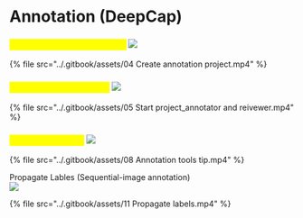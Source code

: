 # Annotation (DeepCap)

### <mark style="color:yellow;">Create Annotation Project</mark> <mark style="color:yellow;"></mark>![](<../.gitbook/assets/TIMG\_Create annotation project\_DeepCap.png>)<mark style="color:yellow;"></mark>

{% file src="../.gitbook/assets/04 Create annotation project.mp4" %}

### <mark style="color:yellow;">Start Annotate/review</mark> <mark style="color:yellow;"></mark>![](<../.gitbook/assets/TIMG\_Start project\_annotator and reivewer.png>)<mark style="color:yellow;"></mark>

{% file src="../.gitbook/assets/05 Start project_annotator and reivewer.mp4" %}

### <mark style="color:yellow;">Annotation tools</mark> <mark style="color:yellow;"></mark>![](<../.gitbook/assets/TIMG\_Annotation tools tip.png>)<mark style="color:yellow;"></mark>

{% file src="../.gitbook/assets/08 Annotation tools tip.mp4" %}

Propagate Lables (Sequential-image annotation)\
![](<../.gitbook/assets/TIMG\_Propagate labels.png>)

{% file src="../.gitbook/assets/11 Propagate labels.mp4" %}
